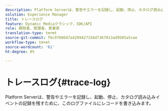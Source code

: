 ```yaml
---
description: Platform Serverは、警告やエラーを記録し、起動、停止、カタログ読み込みイベントの記録を残すために、このログファイルにレコードを書き込みます。
solution: Experience Manager
title: トレースログ
feature: Dynamic Mediaクラシック，SDK/API
role: 開発者、管理者、実業家
translation-type: tm+mt
source-git-commit: f6c97606d7a4209427316d7367013ad9585a5cae
workflow-type: tm+mt
source-wordcount: '61'
ht-degree: 0%

---
```



# トレースログ{#trace-log}

Platform Serverは、警告やエラーを記録し、起動、停止、カタログ読み込みイベントの記録を残すために、このログファイルにレコードを書き込みます。

